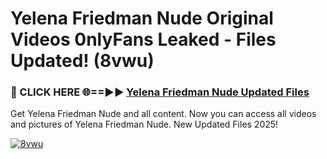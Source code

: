 # Yelena Friedman Nude Original Videos 0nlyFans Leaked - Files Updated! (8vwu)

<h3>🔴 CLICK HERE 🌐==►► <a href="https://tinyurl.com/yc6ubb5a" rel="nofollow">Yelena Friedman Nude Updated Files</a></h3>

Get Yelena Friedman Nude and all content. Now you can access all videos and pictures of Yelena Friedman Nude. New Updated Files 2025!

[![8vwu](https://i.imgur.com/7eu0CRL.gif)](https://tinyurl.com/yc6ubb5a)
